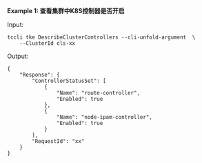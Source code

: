 **Example 1: 查看集群中K8S控制器是否开启**



Input: 

```
tccli tke DescribeClusterControllers --cli-unfold-argument  \
    --ClusterId cls-xx
```

Output: 
```
{
    "Response": {
        "ControllerStatusSet": [
            {
                "Name": "route-controller",
                "Enabled": true
            },
            {
                "Name": "node-ipam-controller",
                "Enabled": true
            }
        ],
        "RequestId": "xx"
    }
}
```

